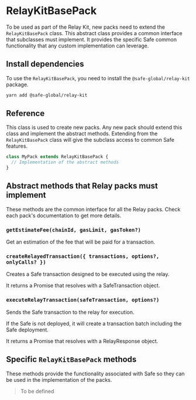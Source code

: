 # RelayKitBasePack

To be used as part of the Relay Kit, new packs need to extend the `RelayKitBasePack` class. This abstract class provides a common interface that subclasses must implement. It provides the specific Safe common functionality that any custom implementation can leverage.

## Install dependencies

To use the `RelayKitBasePack`, you need to install the `@safe-global/relay-kit` package.

```bash
yarn add @safe-global/relay-kit
```

## Reference

This class is used to create new packs. Any new pack should extend this class and implement the abstract methods. Extending from the `RelayKitBasePack` class will give the subclass access to common Safe features.

```typescript
class MyPack extends RelayKitBasePack {
  // Implementation of the abstract methods
}
```

## Abstract methods that Relay packs must implement

These methods are the common interface for all the Relay packs. Check each pack's documentation to get more details.

### `getEstimateFee(chainId, gasLimit, gasToken?)`

Get an estimation of the fee that will be paid for a transaction.

### `createRelayedTransaction({ transactions, options?, onlyCalls? })`

Creates a Safe transaction designed to be executed using the relay.

It returns a Promise that resolves with a SafeTransaction object.

### `executeRelayTransaction(safeTransaction, options?)`

Sends the Safe transaction to the relay for execution.

If the Safe is not deployed, it will create a transaction batch including the Safe deployment.

It returns a Promise that resolves with a RelayResponse object.

## Specific `RelayKitBasePack` methods

These methods provide the functionality associated with Safe so they can be used in the implementation of the packs.

> To be defined
